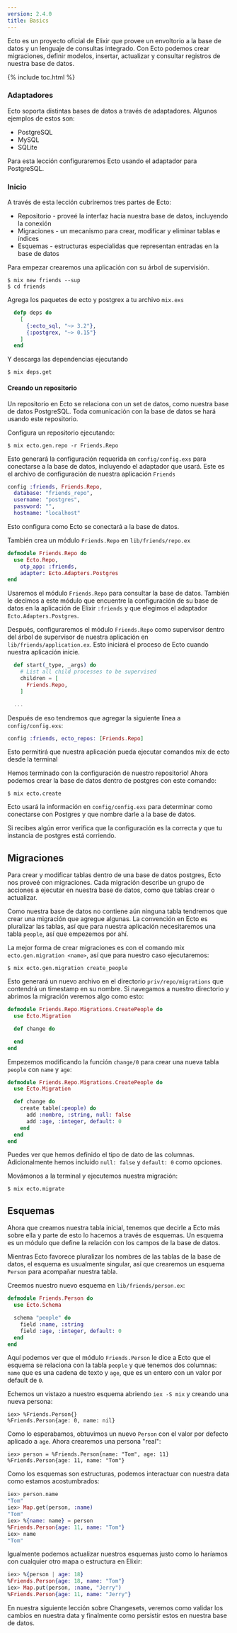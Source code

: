 ```yaml
---
version: 2.4.0
title: Basics
---
```


Ecto es un proyecto oficial de Elixir que provee un envoltorio a la base de datos y un lenguaje de consultas integrado. Con Ecto podemos crear migraciones, definir modelos, insertar, actualizar y consultar registros de nuestra base de datos.

{% include toc.html %}

### Adaptadores

Ecto soporta distintas bases de datos a través de adaptadores. Algunos ejemplos de estos son:

* PostgreSQL
* MySQL
* SQLite

Para esta lección configuraremos Ecto usando el adaptador para PostgreSQL.

### Inicio

A través de esta lección cubriremos tres partes de Ecto:

* Repositorio - proveé la interfaz hacía nuestra base de datos, incluyendo la conexión
* Migraciones - un mecanismo para crear, modificar y eliminar tablas e índices
* Esquemas - estructuras especialidas que representan entradas en la base de datos

Para empezar crearemos una aplicación con su árbol de supervisión.

```shell
$ mix new friends --sup
$ cd friends
```

Agrega los paquetes de ecto y postgrex a tu archivo `mix.exs`

```elixir
  defp deps do
    [
      {:ecto_sql, "~> 3.2"},
      {:postgrex, "~> 0.15"}
    ]
  end
```

Y descarga las dependencias ejecutando

```shell
$ mix deps.get
```

#### Creando un repositorio

Un repositorio en Ecto se relaciona con un set de datos, como nuestra base de datos PostgreSQL.
Toda comunicación con la base de datos se hará usando este repositorio.

Configura un repositorio ejecutando:

```shell
$ mix ecto.gen.repo -r Friends.Repo
```

Esto generará la configuración requerida en `config/config.exs` para conectarse a la base de datos, incluyendo el adaptador que usará.
Este es el archivo de configuración de nuestra aplicación `Friends`

```elixir
config :friends, Friends.Repo,
  database: "friends_repo",
  username: "postgres",
  password: "",
  hostname: "localhost"
```

Esto configura como Ecto se conectará a la base de datos.

También crea un módulo `Friends.Repo` en `lib/friends/repo.ex`

```elixir
defmodule Friends.Repo do
  use Ecto.Repo, 
    otp_app: :friends,
    adapter: Ecto.Adapters.Postgres
end
```

Usaremos el módulo `Friends.Repo` para consultar la base de datos. También le decimos a este módulo que encuentre la configuración de su base de datos en la aplicación de Elixir `:friends` y que elegimos el adaptador `Ecto.Adapters.Postgres`.

Después, configuraremos el módulo `Friends.Repo` como supervisor dentro del árbol de supervisor de nuestra aplicación en `lib/friends/application.ex`.
Esto iniciará el proceso de Ecto cuando nuestra aplicación inicie.

```elixir
  def start(_type, _args) do
    # List all child processes to be supervised
    children = [
      Friends.Repo,
    ]

  ...
```

Después de eso tendremos que agregar la siguiente línea a `config/config.exs`:

```elixir
config :friends, ecto_repos: [Friends.Repo]
```

Esto permitirá que nuestra aplicación pueda ejecutar comandos mix de ecto desde la terminal

Hemos terminado con la configuración de nuestro repositorio!
Ahora podemos crear la base de datos dentro de postgres con este comando:

```shell
$ mix ecto.create
```

Ecto usará la información en `config/config.exs` para determinar como conectarse con Postgres y que nombre darle a la base de datos.

Si recibes algún error verifica que la configuración es la correcta y que tu instancia de postgres está corriendo.

## Migraciones

Para crear y modificar tablas dentro de una base de datos postgres, Ecto nos proveé con migraciones.
Cada migración describe un grupo de acciones a ejecutar en nuestra base de datos, como que tablas crear o actualizar.

Como nuestra base de datos no contiene aún ninguna tabla tendremos que crear una migración que agregue algunas.
La convención en Ecto es pluralizar las tablas, así que para nuestra aplicación necesitaremos una tabla `people`, así que empezemos por ahí.

La mejor forma de crear migraciones es con el comando mix `ecto.gen.migration <name>`, así que para nuestro caso ejecutaremos:

```shell
$ mix ecto.gen.migration create_people
```

Esto generará un nuevo archivo en el directorio `priv/repo/migrations` que contendrá un timestamp en su nombre.
Si navegamos a nuestro directorio y abrimos la migración veremos algo como esto:

```elixir
defmodule Friends.Repo.Migrations.CreatePeople do
  use Ecto.Migration

  def change do

  end
end
```

Empezemos modificando la función `change/0` para crear una nueva tabla `people` con `name` y `age`:

```elixir
defmodule Friends.Repo.Migrations.CreatePeople do
  use Ecto.Migration

  def change do
    create table(:people) do
      add :nombre, :string, null: false
      add :age, :integer, default: 0
    end
  end
end
```

Puedes ver que hemos definido el tipo de dato de las columnas.
Adicionalmente hemos incluido `null: false` y `default: 0` como opciones.

Movámonos a la terminal y ejecutemos nuestra migración:

```shell
$ mix ecto.migrate
```

## Esquemas

Ahora que creamos nuestra tabla inicial, tenemos que decirle a Ecto más sobre ella y parte de esto lo hacemos a través de esquemas.
Un esquema es un módulo que define la relación con los campos de la base de datos.

Mientras Ecto favorece pluralizar los nombres de las tablas de la base de datos, el esquema es usualmente singular, así que crearemos un esquema `Person` para acompañar nuestra tabla.

Creemos nuestro nuevo esquema en `lib/friends/person.ex`:

```elixir
defmodule Friends.Person do
  use Ecto.Schema

  schema "people" do
    field :name, :string
    field :age, :integer, default: 0
  end
end
```

Aquí podemos ver que el módulo `Friends.Person` le dice a Ecto que el esquema se relaciona con la tabla `people` y que tenemos dos columnas: `name` que es una cadena de texto y `age`, que es un entero con un valor por default de `0`.

Echemos un vistazo a nuestro esquema abriendo `iex -S mix` y creando una nueva persona:

```shell
iex> %Friends.Person{}
%Friends.Person{age: 0, name: nil}
```

Como lo esperabamos, obtuvimos un nuevo `Person` con el valor por defecto aplicado a `age`.
Ahora crearemos una persona "real":

```shell
iex> person = %Friends.Person{name: "Tom", age: 11}
%Friends.Person{age: 11, name: "Tom"}
```

Como los esquemas son estructuras, podemos interactuar con nuestra data como estamos acostumbrados:

```elixir
iex> person.name
"Tom"
iex> Map.get(person, :name)
"Tom"
iex> %{name: name} = person
%Friends.Person{age: 11, name: "Tom"}
iex> name
"Tom"
```

Igualmente podemos actualizar nuestros esquemas justo como lo haríamos con cualquier otro mapa o estructura en Elixir:

```elixir
iex> %{person | age: 18}
%Friends.Person{age: 18, name: "Tom"}
iex> Map.put(person, :name, "Jerry")
%Friends.Person{age: 11, name: "Jerry"}
```

En nuestra siguiente lección sobre Changesets, veremos como validar los cambios en nuestra data y finalmente como persistir estos en nuestra base de datos.

